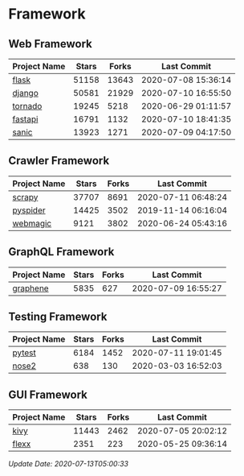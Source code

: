 # Framework

## Web Framework

| Project Name | Stars | Forks | Last Commit |
| ------------ | ----- | ----- | ----------- |
| [flask](https://github.com/pallets/flask) | 51158 | 13643 | 2020-07-08 15:36:14 |
| [django](https://github.com/django/django) | 50581 | 21929 | 2020-07-10 16:55:50 |
| [tornado](https://github.com/tornadoweb/tornado) | 19245 | 5218 | 2020-06-29 01:11:57 |
| [fastapi](https://github.com/tiangolo/fastapi) | 16791 | 1132 | 2020-07-10 18:41:35 |
| [sanic](https://github.com/huge-success/sanic) | 13923 | 1271 | 2020-07-09 04:17:50 |

## Crawler Framework

| Project Name | Stars | Forks | Last Commit |
| ------------ | ----- | ----- | ----------- |
| [scrapy](https://github.com/scrapy/scrapy) | 37707 | 8691 | 2020-07-11 06:48:24 |
| [pyspider](https://github.com/binux/pyspider) | 14425 | 3502 | 2019-11-14 06:16:04 |
| [webmagic](https://github.com/code4craft/webmagic) | 9121 | 3802 | 2020-06-24 05:43:16 |

## GraphQL Framework

| Project Name | Stars | Forks | Last Commit |
| ------------ | ----- | ----- | ----------- |
| [graphene](https://github.com/graphql-python/graphene) | 5835 | 627 | 2020-07-09 16:55:27 |

## Testing Framework

| Project Name | Stars | Forks | Last Commit |
| ------------ | ----- | ----- | ----------- |
| [pytest](https://github.com/pytest-dev/pytest) | 6184 | 1452 | 2020-07-11 19:01:45 |
| [nose2](https://github.com/nose-devs/nose2) | 638 | 130 | 2020-03-03 16:52:03 |

## GUI Framework

| Project Name | Stars | Forks | Last Commit |
| ------------ | ----- | ----- | ----------- |
| [kivy](https://github.com/kivy/kivy) | 11443 | 2462 | 2020-07-05 20:02:12 |
| [flexx](https://github.com/flexxui/flexx) | 2351 | 223 | 2020-05-25 09:36:14 |

*Update Date: 2020-07-13T05:00:33*